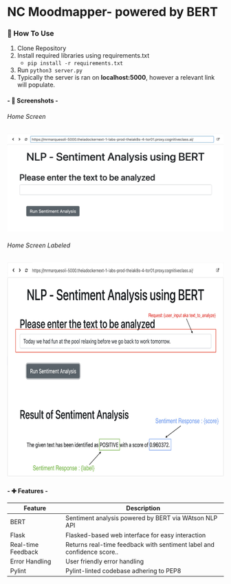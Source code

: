 # NC Moodmapper- powered by BERT
### 🧱 How To Use
1. Clone Repository
2. Install required libraries using requirements.txt
    * `pip install -r requirements.txt`
3. Run `python3 server.py`
4. Typically the server is ran on **localhost:5000**, however a relevant link will populate. 
#### - 📸 Screenshots - 
###### Home Screen
<img src="images/home.jpg" alt="drawing" width="600"/>

###### Home Screen Labeled
<img src="images/home_labeled.jpg" alt="drawing" width="800" height="500" />

#### - ✚ Features - 
| Feature | Description |
| ----------- | ----------- |
| BERT | Sentiment analysis powered by BERT via WAtson NLP API |
| Flask     | Flasked-based web interface for easy interaction |
| Real-time Feedback     | Returns real-time feedback with sentiment label and confidence score.. |
| Error Handling     | User friendly error handling |
| Pylint    | Pylint-linted codebase adhering to PEP8 |
